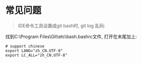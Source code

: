 # 常见问题

> IDE命令工具设置成git bash时, git log 乱码:

找到C:\Program Files\Git\etc\bash.bashrc文件, 打开在末尾加上:

```
# support chinese
export LANG="zh_CN.UTF-8"
export LC_ALL="zh_CN.UTF-8"
```